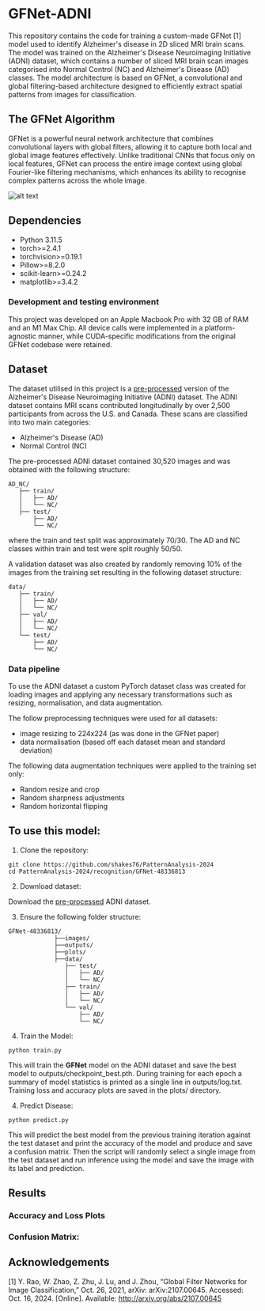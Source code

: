 # GFNet-ADNI
This repository contains the code for training a custom-made GFNet [1] model used to identify Alzheimer's disease in 2D sliced MRI brain scans. The model was trained on the Alzheimer's Disease Neuroimaging Initiative (ADNI) dataset, which contains a number of sliced MRI brain scan images categorised into Normal Control (NC) and Alzheimer's Disease (AD) classes. The model architecture is based on GFNet, a convolutional and global filtering-based architecture designed to efficiently extract spatial patterns from images for classification.

## The GFNet Algorithm
GFNet is a powerful neural network architecture that combines convolutional layers with global filters, allowing it to capture both local and global image features effectively. Unlike traditional CNNs that focus only on local features, GFNet can process the entire image context using global Fourier-like filtering mechanisms, which enhances its ability to recognise complex patterns across the whole image.

![alt text](images/intro.gif)

## Dependencies
- Python 3.11.5
- torch>=2.4.1
- torchvision>=0.19.1
- Pillow>=8.2.0
- scikit-learn>=0.24.2
- matplotlib>=3.4.2

### Development and testing environment
This project was developed on an Apple Macbook Pro with 32 GB of RAM and an M1 Max Chip. All device calls were implemented in a platform-agnostic manner, while CUDA-specific modifications from the original GFNet codebase were retained.

## Dataset
The dataset utilised in this project is a [pre-processed](https://filesender.aarnet.edu.au/?s=download&token=a2baeb2d-4b19-45cc-b0fb-ab8df33a1a24) version of the Alzheimer's Disease Neuroimaging Initiative (ADNI) dataset. The ADNI dataset contains MRI scans contributed longitudinally by over 2,500 participants from across the U.S. and Canada. These scans are classified into two main categories:

* Alzheimer's Disease (AD)
* Normal Control (NC)

The pre-processed ADNI dataset contained 30,520 images and was obtained with the following structure:
```
AD_NC/
   ├── train/        
   │   ├── AD/
   │   └── NC/
   ├── test/
       ├── AD/
       └── NC/
```
where the train and test split was approximately 70/30. The AD and NC classes within train and test were split roughly 50/50.

A validation dataset was also created by randomly removing 10% of the images from the
training set resulting in the following dataset structure:
```
data/
   ├── train/
   │   ├── AD/
   │   └── NC/
   ├── val/
   │   ├── AD/
   │   └── NC/
   └── test/
       ├── AD/
       └── NC/
```

### Data pipeline
To use the ADNI dataset a custom PyTorch dataset class was created for loading images and applying any necessary transformations such as resizing, normalisation, and data augmentation.

The follow preprocessing techniques were used for all datasets:
- image resizing to 224x224 (as was done in the GFNet paper)
- data normalisation (based off each dataset mean and standard deviation)

The following data augmentation techniques were applied to the training set only:
- Random resize and crop
- Random sharpness adjustments
- Random horizontal flipping


## To use this model:
1. Clone the repository:
```
git clone https://github.com/shakes76/PatternAnalysis-2024
cd PatternAnalysis-2024/recognition/GFNet-48336813
```

2. Download dataset:

Download the [pre-processed](https://filesender.aarnet.edu.au/?s=download&token=a2baeb2d-4b19-45cc-b0fb-ab8df33a1a24) ADNI dataset.

3. Ensure the following folder structure:
```
GFNet-48336813/
             ├──images/
             ├──outputs/
             ├──plots/
             ├──data/
                ├── test/
                │   ├── AD/
                │   └── NC/
                ├── train/
                │   ├── AD/
                │   └── NC/
                └── val/
                    ├── AD/
                    └── NC/
```

4. Train the Model:

```
python train.py
```
This will train the **GFNet** model on the ADNI dataset and save the best model to outputs/checkpoint_best.pth. During training for each epoch a summary of model statistics is printed as a single line in outputs/log.txt. Training loss and accuracy plots are saved in the plots/ directory.

4. Predict Disease:

```
python predict.py
```
This will predict the best model from the previous training iteration against the test dataset and print the accuracy of the model and produce and save a confusion matrix. Then the script will randomly select a single image from the test dataset and run inference using the model and save the image with its label and prediction.


## Results


### Accuracy and Loss Plots



### Confusion Matrix:


## Acknowledgements
[1] Y. Rao, W. Zhao, Z. Zhu, J. Lu, and J. Zhou, “Global Filter Networks for Image Classification,” Oct. 26, 2021, arXiv: arXiv:2107.00645. Accessed: Oct. 16, 2024. [Online]. Available: http://arxiv.org/abs/2107.00645


